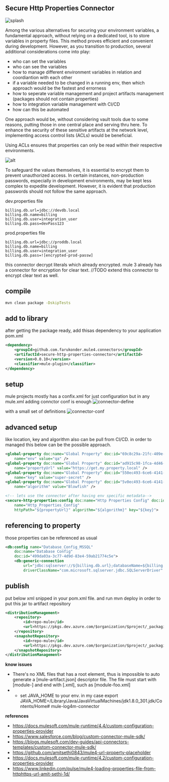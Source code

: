## Secure Http Properties Connector

![splash](./content/splash.png)

Among the various alternatives for securing your environment variables, a fundamental approach, without relying on a dedicated tool, is to store variables in property files. This method proves efficient and convenient during development. However, as you transition to production, several additional considerations come into play:
 - who can set the variables
 - who can see the variables
 - how to manage different environment variables in relation and coordiantion with each other
 - if a variable needed to be changed in a running env, then which approach would be the fastest and errorness
 - how to seperate variable management and project artifacts management (packages should not contain properties)
 - how to integration variable management with CI/CD
 - how can this be automated
 
One approach would be, without considering vault tools due to some reasons, putting those in one central place and serving thru here. To enhance the security of these sensitive artifacts at the network level, implementing access control lists (ACLs) would be beneficial.

Using ACLs ensures that properties can only be read within their respective environments.

![alt](./content/secure-http-prop-2.png)

To safeguard the values themselves, it is essential to encrypt them to prevent unauthorized access. In certain instances, non-production passwords, especially in development environments, may be kept less complex to expedite development. However, it is evident that production passwords should not follow the same approach. 

dev.properties file
```
billing.db.url=jdbc://devdb.local
billing.db.name=billing
billing.db.user=integration_user
billing.db.pass=devPass123
```

prod.properties file
```
billing.db.url=jdbc://proddb.local
billing.db.name=billing
billing.db.user=integration_user
billing.db.pass=![encrypted-prod-passw]
```

this connector decrypt literals which already encrypted. mule 3 already  has a connector for encryption for clear text.
//TODO extend this connector to encrypt clear text as well. 

## compile

```sh
mvn clean package -DskipTests
```

## add  to library
after getting the package ready, add thisas dependency to your application pom.xml

```xml
<dependency>
	<groupId>github.com.farukonder.mule4.connectors</groupId>
	<artifactId>secure-http-properties-connector</artifactId>
	<version>0.0.10</version>
	<classifier>mule-plugin</classifier>
</dependency>
```

## setup

mule projects mostly has a confix.xml for just configuration  but in any mule.xml adding connctor conf is enough
![connector-define](./content/connector-initiate.png)

with a small set of definitions
![connector-conf](./content/connector-conf.png)

## advanced setup

like location, key and algorithm also can be pull from CI/CD. in order to managed this below  can be the possible approach.


```xml
<global-property doc:name="Global Property" doc:id="69c8c29a-21fc-409e-a104-635334980abb" 
	name="env" value="qa" />
<global-property doc:name="Global Property" doc:id="ad915c98-1fca-4d46-86dc-06c19da8b3d9" 
	name="propertyUrl" value="https://get.my.property.local" />
<global-property doc:name="Global Property" doc:id="550ec493-6ce6-4141-a012-cb80b81b81s4" 
	name="key" value="super-secret" />
<global-property doc:name="Global Property" doc:id="5v0ec493-6ce6-4141-a012-zb8fb81b8143" 
	name="algorithm" value="Blowfish" />

<!-- lets use the connector after having env specific metadata-->	
<secure-http-properties:config doc:name="Http Properties Config" doc:id="0720a68d-e738-461e-a1a0-fd4c4ada9c32"
	name="Http_Properties_Config" 
	httpPath="${propertyUrl}" algorithm="${algorithm}" key="${key}">
```

## referencing to property

those properties can be referenced as usual

```xml
<db:config name="Database_Config_MSSQL"
	doc:name="Database Config"
	doc:id="499da03a-3c77-4d9d-83e4-59ab21774c5e">
	<db:generic-connection
		url="jdbc:sqlserver://${billing.db.url};databaseName=${billing.db.name};user=${billing.db.user};password=${billing.db.pass};encrypt=true;trustServerCertificate=true"
		driverClassName="com.microsoft.sqlserver.jdbc.SQLServerDriver" />
```

## publish

put below xml snipped in your pom.xml file. and run mvn deploy in order to put this jar to artifact repository

```xml
<distributionManagement>
	<repository>
		<id>repo-mule</id>
		<url>https://pkgs.dev.azure.com/$organization/$project/_packaging/cci-repo-mule/maven/v1</url>
	</repository>
	<snapshotRepository>
		<id>repo-mule</id>
		<url>https://pkgs.dev.azure.com/$organization/$project/_packaging/cci-repo-mule/maven/v1</url>
	</snapshotRepository>
</distributionManagement>
```

**know issues**
 - There's no XML files that has a <module> root element, thus is impossible to auto generate a [mule-artifact.json] descriptor file. The file must start with [module-] and end with [.xml], such as [module-foo.xml] 
 - - set JAVA_HOME to your env. in my case export JAVA_HOME=/Library/Java/JavaVirtualMachines/jdk1.8.0_301.jdk/Contents/Home# mule-log4m-connector

**references**
 - https://docs.mulesoft.com/mule-runtime/4.4/custom-configuration-properties-provider
 - https://www.salesforce.com/blog/custom-connector-mule-sdk/
 - https://blogs.mulesoft.com/dev-guides/api-connectors-templates/custom-connector-mule-sdk/
 - https://github.com/amitsethi0843/mule4-url-property-placeholder
 - https://docs.mulesoft.com/mule-runtime/4.2/custom-configuration-properties-provider
 - https://www.linkedin.com/pulse/mule4-loading-properties-file-from-httphttps-url-amit-sethi-1d/